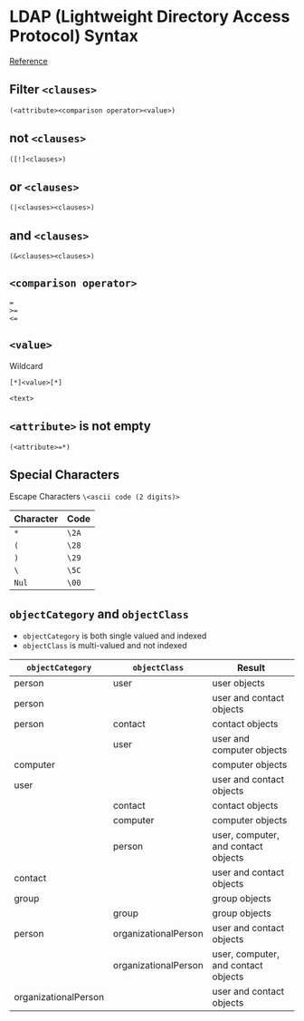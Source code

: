 # LDAP (Lightweight Directory Access Protocol) Syntax

[Reference](https://social.technet.microsoft.com/wiki/contents/articles/5392.active-directory-ldap-syntax-filters.aspx)

## Filter `<clauses>`

```
(<attribute><comparison operator><value>)
```

## not `<clauses>`

```
([!]<clauses>)
```

## or `<clauses>`
```
(|<clauses><clauses>)
```

## and `<clauses>`
```
(&<clauses><clauses>)
```

## `<comparison operator>`
```
=
>=
<=
```

## `<value>`

Wildcard

```
[*]<value>[*]
```

```
<text>
```

## `<attribute>` is not empty

```
(<attribute>=*)
```

## Special Characters

Escape Characters `\<ascii code (2 digits)>`

| Character | Code |
| - | - |
| `*` | `\2A` |
| `(` | `\28` |
| `)` | `\29` |
| `\` | `\5C` |
| `Nul` | `\00` |

## `objectCategory` and `objectClass`

- `objectCategory` is both single valued and indexed
- `objectClass` is multi-valued and not indexed

| `objectCategory` | `objectClass` | Result |
| - | - | - |
| person | user | user objects |
| person |  | user and contact objects |
| person | contact | contact objects |
|  | user | user and computer objects |
| computer |  | computer objects |
| user |  | user and contact objects |
|  | contact | contact objects |
|  | computer | computer objects |
|  | person | user, computer, and contact objects |
| contact |  | user and contact objects |
| group |  | group objects |
|  | group | group objects |
| person | organizationalPerson | user and contact objects |
|  | organizationalPerson | user, computer, and contact objects |
| organizationalPerson |  | user and contact objects |
